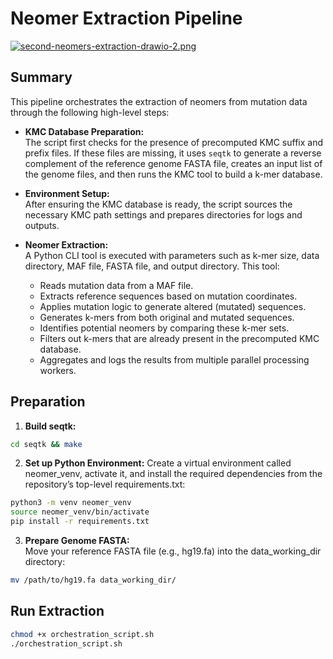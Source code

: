 # Neomer Extraction Pipeline

[![second-neomers-extraction-drawio-2.png](https://i.postimg.cc/vBbF5NC0/second-neomers-extraction-drawio-2.png)](https://postimg.cc/SXTvhDS9)

## Summary
This pipeline orchestrates the extraction of neomers from mutation data through the following high-level steps:

- **KMC Database Preparation:**  
  The script first checks for the presence of precomputed KMC suffix and prefix files. If these files are missing, it uses `seqtk` to generate a reverse complement of the reference genome FASTA file, creates an input list of the genome files, and then runs the KMC tool to build a k-mer database.

- **Environment Setup:**  
  After ensuring the KMC database is ready, the script sources the necessary KMC path settings and prepares directories for logs and outputs.

- **Neomer Extraction:**  
  A Python CLI tool is executed with parameters such as k-mer size, data directory, MAF file, FASTA file, and output directory. This tool:
  - Reads mutation data from a MAF file.
  - Extracts reference sequences based on mutation coordinates.
  - Applies mutation logic to generate altered (mutated) sequences.
  - Generates k-mers from both original and mutated sequences.
  - Identifies potential neomers by comparing these k-mer sets.
  - Filters out k-mers that are already present in the precomputed KMC database.
  - Aggregates and logs the results from multiple parallel processing workers.



## Preparation
1. **Build seqtk:**  
```sh
cd seqtk && make
```
2. **Set up Python Environment:**
Create a virtual environment called neomer_venv, activate it, and install the required dependencies from the repository’s top-level requirements.txt:  
```sh
python3 -m venv neomer_venv
source neomer_venv/bin/activate
pip install -r requirements.txt
```

3. **Prepare Genome FASTA:**  
Move your reference FASTA file (e.g., hg19.fa) into the data_working_dir directory:

```sh
mv /path/to/hg19.fa data_working_dir/
```

## Run Extraction
```sh
chmod +x orchestration_script.sh
./orchestration_script.sh
```

